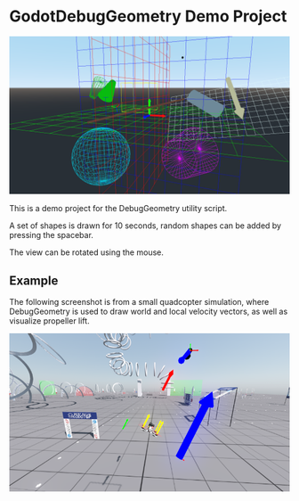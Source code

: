 # GodotDebugGeometry Demo Project

![DebugGeometry Demo](/images/DebugGeometry-demo.png?raw=true)

This is a demo project for the DebugGeometry utility script.

A set of shapes is drawn for 10 seconds, random shapes can be added by pressing the spacebar.

The view can be rotated using the mouse.

## Example
The following screenshot is from a small quadcopter simulation, where DebugGeometry is used to draw world and local velocity vectors, as well as visualize propeller lift.

![DebugGeometry Example: Drawing Vectors](/images/DebugGeometry_example.png?raw=true)
